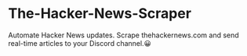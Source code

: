 # The-Hacker-News-Scraper
Automate Hacker News updates. Scrape thehackernews.com and send real-time articles to your Discord channel.😀
